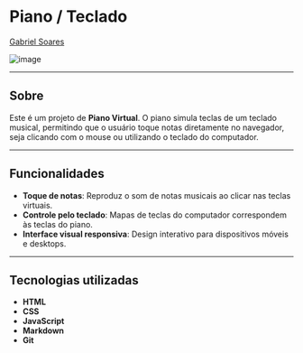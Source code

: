 # Piano / Teclado

[Gabriel Soares](https://www.linkedin.com/in/gabriel-soares-3098782b0/)

![image](https://github.com/user-attachments/assets/fdcc6aac-e410-4edf-a442-050dc25ac600)

---

## Sobre
Este é um projeto de **Piano Virtual**. O piano simula teclas de um teclado musical, permitindo que o usuário toque notas diretamente no navegador, seja clicando com o mouse ou utilizando o teclado do computador.

---

## Funcionalidades
- **Toque de notas**: Reproduz o som de notas musicais ao clicar nas teclas virtuais.
- **Controle pelo teclado**: Mapas de teclas do computador correspondem às teclas do piano.
- **Interface visual responsiva**: Design interativo para dispositivos móveis e desktops.

---

## Tecnologias utilizadas
- **HTML**
- **CSS**
- **JavaScript**
- **Markdown**
- **Git**
